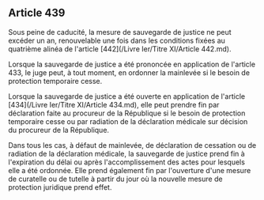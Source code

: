 Article 439
----
Sous peine de caducité, la mesure de sauvegarde de justice ne peut excéder un
an, renouvelable une fois dans les conditions fixées au quatrième alinéa de
l'article [442](/Livre Ier/Titre XI/Article 442.md).

Lorsque la sauvegarde de justice a été prononcée en application de l'article
433, le juge peut, à tout moment, en ordonner la mainlevée si le besoin de
protection temporaire cesse.

Lorsque la sauvegarde de justice a été ouverte en application de l'article [434](/Livre Ier/Titre XI/Article 434.md),
elle peut prendre fin par déclaration faite au procureur de la République si le
besoin de protection temporaire cesse ou par radiation de la déclaration
médicale sur décision du procureur de la République.

Dans tous les cas, à défaut de mainlevée, de déclaration de cessation ou de
radiation de la déclaration médicale, la sauvegarde de justice prend fin à
l'expiration du délai ou après l'accomplissement des actes pour lesquels elle a
été ordonnée. Elle prend également fin par l'ouverture d'une mesure de curatelle
ou de tutelle à partir du jour où la nouvelle mesure de protection juridique
prend effet.
